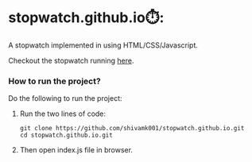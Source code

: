 # stopwatch.github.io:stopwatch::

A stopwatch implemented in using HTML/CSS/Javascript.

Checkout the stopwatch running [here](https://shivamk001.github.io). 

### How to run the project?

Do the following to run the project:

  1. Run the two lines of code:
      ```
      git clone https://github.com/shivamk001/stopwatch.github.io.git
      cd stopwatch.github.io.git
      ```
  2. Then open index.js file in browser.
